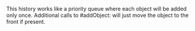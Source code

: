 This history works like a priority queue where each object will be added only once. Additional calls to #addObject: will just move the object to the front if present.